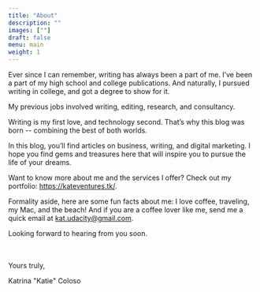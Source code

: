 ```yaml
---
title: "About"
description: ""
images: [""]
draft: false
menu: main
weight: 1
---
```


Ever since I can remember, writing has always been a part of me. I’ve been a part of my high school and college publications. And naturally, I pursued writing in college, and got a degree to show for it. 

My previous jobs involved writing, editing, research, and consultancy.

Writing is my first love, and technology second. That’s why this blog was born -- combining the best of both worlds.  

In this blog, you’ll find articles on business, writing, and digital marketing. I hope you find gems and treasures here that will inspire you to pursue the life of your dreams.

Want to know more about me and the services I offer? Check out my portfolio: https://kateventures.tk/.

Formality aside, here are some fun facts about me: I love coffee, traveling, my Mac, and the beach! And if you are a coffee lover like me, send me a quick email at kat.udacity@gmail.com.

Looking forward to hearing from you soon.


</br>
</br>
Yours truly,

Katrina "Katie" Coloso
